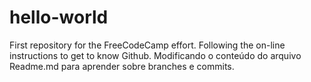 # hello-world
First repository for the FreeCodeCamp effort.
Following the on-line instructions to get to know Github.
Modificando o conteúdo do arquivo Readme.md para aprender sobre branches e commits.
